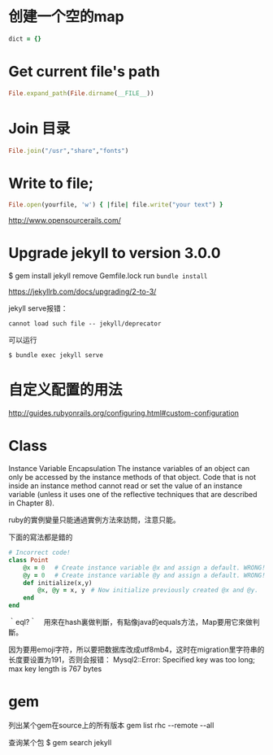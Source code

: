 



# 创建一个空的map
```ruby
dict = {}
```


# Get current file's path

``` ruby
File.expand_path(File.dirname(__FILE__))
```

# Join 目录

``` ruby
File.join("/usr","share","fonts")
```


# Write to file;

``` ruby
File.open(yourfile, 'w') { |file| file.write("your text") }
```


http://www.opensourcerails.com/



# Upgrade jekyll to version 3.0.0

$ gem install jekyll
remove Gemfile.lock
run `bundle install`

https://jekyllrb.com/docs/upgrading/2-to-3/


jekyll serve报错：

```
cannot load such file -- jekyll/deprecator
```

可以运行

```
$ bundle exec jekyll serve
```




# 自定义配置的用法

http://guides.rubyonrails.org/configuring.html#custom-configuration



# Class

Instance Variable Encapsulation
The instance variables of an object can only be accessed by the instance methods of
that object. Code that is not inside an instance method cannot read or set the value of
an instance variable (unless it uses one of the reflective techniques that are described
in Chapter 8).

ruby的實例變量只能通過實例方法來訪問，注意只能。

下面的寫法都是錯的

``` ruby
# Incorrect code!
class Point
    @x = 0　 # Create instance variable @x and assign a default. WRONG!這樣定義的不是　Point實例的實例變量，而是Point的class的實例變量. 相當於java類裏的static變量。 
    @y = 0　 # Create instance variable @y and assign a default. WRONG!
    def initialize(x,y)
        @x, @y = x, y　# Now initialize previously created @x and @y.
    end
end
```


｀eql?｀　用來在hash裏做判斷，有點像java的equals方法，Map要用它來做判斷。



因为要用emoji字符，所以要把数据库改成utf8mb4，这时在migration里字符串的长度要设置为191，否则会报错：
 Mysql2::Error: Specified key was too long; max key length is 767 bytes


# gem

列出某个gem在source上的所有版本
gem list rhc --remote --all

查询某个包
$ gem search jekyll



